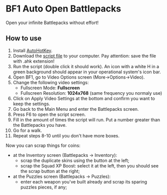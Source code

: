 # BF1 Auto Open Battlepacks

Open your infinite Battlepacks without effort!


## How to use

1. Install [AutoHotKey](https://www.autohotkey.com/).
2. Download the [script file](https://gitlab.com/paulochf/bf1_auto_open_battlepacks/-/raw/master/opener.ahk) to your computer. Pay attention: save the file with .ahk extension!
3. Run the script (double click it should work). An icon with a white H in a green background should appear in your operational system's icon bar.
4. Open BF1, go to Video Options screen (More->Options->Video).
5. Change the following video settings:
    - Fullscreen Mode: **Fullscreen**
    - Fullscreen Resolution: **1024x768** (same frequency you normaly use)
6. Click on Apply Video Settings at the bottom and confirm you want to keep the settings.
7. Go back to the Main Menu and enter the Battlepacks screen.
8. Press F6 to open the script screen.
9. Fill in the amount of times the script will run. Put a number greater than the Battlepacks you have.
10. Go for a walk.
11. Repeat steps 8-10 until you don't have more boxes.

Now you can scrap things for coins:
- at the Inventory screen (Battlepacks -> Inventory):
    - scrap the duplicate skins using the button at the left;
    - scrap the Squad XP Boost: select it at the left, then you should see the scrap button at the right;
- at the Puzzles screen (Battlepacks -> Puzzles):
    - enter each weapon you've built already and scrap its sparing puzzles pieces, if any;

